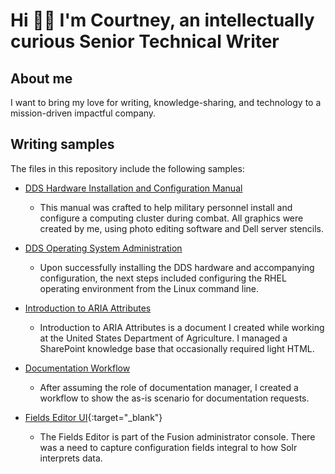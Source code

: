 # Hi 👋🏾 I'm Courtney, an intellectually curious Senior Technical Writer

## About me

I want to bring my love for writing, knowledge-sharing, and technology to a mission-driven impactful company.

## Writing samples

The files in this repository include the following samples:

* [DDS Hardware Installation and Configuration Manual](https://github.com/coro121/documentation-samples/blob/main/hardware-installation-configuration.md)

  * This manual was crafted to help military personnel install and configure a computing cluster during combat. All graphics were created by me, using photo editing software and Dell server stencils.

* [DDS Operating System Administration](https://github.com/coro121/documentation-samples/blob/main/operating-systems-admin.md)

  * Upon successfully installing the DDS hardware and accompanying configuration, the next steps included configuring the RHEL operating environment from the Linux command line.

* [Introduction to ARIA Attributes](https://github.com/coro121/documentation-samples/blob/main/WAI-ARIA.md)

  * Introduction to ARIA Attributes is a document I created while working at the United States Department of Agriculture. I managed a SharePoint knowledge base that occasionally required light HTML.

* [Documentation Workflow](https://github.com/coro121/documentation-samples/blob/main/documentation-workflow.md)

  * After assuming the role of documentation manager, I created a workflow to show the as-is scenario for documentation requests.

* [Fields Editor UI](https://doc.lucidworks.com/fusion/5.5/nmi4j0/fields-editor-ui){:target="_blank"}

  * The Fields Editor is part of the Fusion administrator console. There was a need to capture configuration fields integral to how Solr interprets data.
